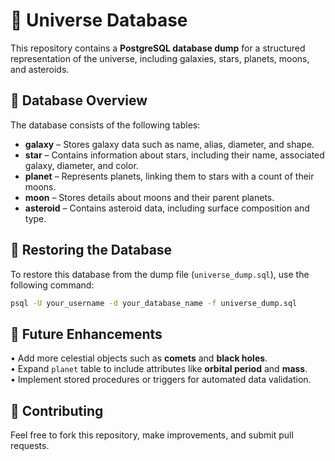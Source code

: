 # 🌌 Universe Database

This repository contains a **PostgreSQL database dump** for a structured representation of the universe, including galaxies, stars, planets, moons, and asteroids.

## 📂 Database Overview

The database consists of the following tables:

- **galaxy** – Stores galaxy data such as name, alias, diameter, and shape.
- **star** – Contains information about stars, including their name, associated galaxy, diameter, and color.
- **planet** – Represents planets, linking them to stars with a count of their moons.
- **moon** – Stores details about moons and their parent planets.
- **asteroid** – Contains asteroid data, including surface composition and type.

## 🔄 Restoring the Database

To restore this database from the dump file (`universe_dump.sql`), use the following command:

```sh
psql -U your_username -d your_database_name -f universe_dump.sql
```

## 📌 Future Enhancements  
• Add more celestial objects such as **comets** and **black holes**.  
• Expand ```planet``` table to include attributes like **orbital period** and **mass**.  
• Implement stored procedures or triggers for automated data validation.  

## 🤝 Contributing
Feel free to fork this repository, make improvements, and submit pull requests.  